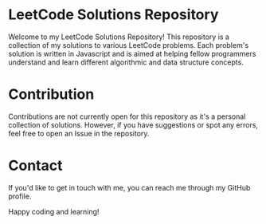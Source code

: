 # LeetCode Solutions Repository

Welcome to my LeetCode Solutions Repository! This repository is a collection of my solutions to various LeetCode problems. Each problem's solution is written in Javascript and is aimed at helping fellow programmers understand and learn different algorithmic and data structure concepts.

# Contribution

Contributions are not currently open for this repository as it's a personal collection of solutions. However, if you have suggestions or spot any errors, feel free to open an Issue in the repository.

# Contact

If you'd like to get in touch with me, you can reach me through my GitHub profile.

Happy coding and learning!
